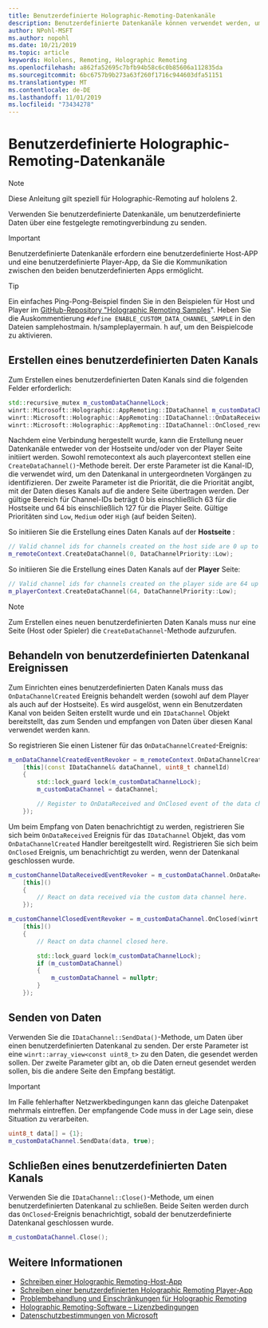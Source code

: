 ```yaml
---
title: Benutzerdefinierte Holographic-Remoting-Datenkanäle
description: Benutzerdefinierte Datenkanäle können verwendet werden, um Benutzerdaten über die bereits festgelegte Holographic Remoting-Verbindung zu senden.
author: NPohl-MSFT
ms.author: nopohl
ms.date: 10/21/2019
ms.topic: article
keywords: Hololens, Remoting, Holographic Remoting
ms.openlocfilehash: a862fa52695c7bfb94b58c6c0b85606a112835da
ms.sourcegitcommit: 6bc6757b9b273a63f260f1716c944603dfa51151
ms.translationtype: MT
ms.contentlocale: de-DE
ms.lasthandoff: 11/01/2019
ms.locfileid: "73434278"
---
```

# <a name="custom-holographic-remoting-data-channels"></a>Benutzerdefinierte Holographic-Remoting-Datenkanäle

>[!NOTE]
>Diese Anleitung gilt speziell für Holographic-Remoting auf hololens 2.

Verwenden Sie benutzerdefinierte Datenkanäle, um benutzerdefinierte Daten über eine festgelegte remotingverbindung zu senden.

>[!IMPORTANT]
>Benutzerdefinierte Datenkanäle erfordern eine benutzerdefinierte Host-APP und eine benutzerdefinierte Player-App, da Sie die Kommunikation zwischen den beiden benutzerdefinierten Apps ermöglicht.

>[!TIP]
>Ein einfaches Ping-Pong-Beispiel finden Sie in den Beispielen für Host und Player im [GitHub-Repository "Holographic Remoting Samples](https://github.com/microsoft/MixedReality-HolographicRemoting-Samples)". Heben Sie die Auskommentierung ```#define ENABLE_CUSTOM_DATA_CHANNEL_SAMPLE``` in den Dateien samplehostmain. h/sampleplayermain. h auf, um den Beispielcode zu aktivieren.


## <a name="create-a-custom-data-channel"></a>Erstellen eines benutzerdefinierten Daten Kanals


Zum Erstellen eines benutzerdefinierten Daten Kanals sind die folgenden Felder erforderlich:
```cpp
std::recursive_mutex m_customDataChannelLock;
winrt::Microsoft::Holographic::AppRemoting::IDataChannel m_customDataChannel = nullptr;
winrt::Microsoft::Holographic::AppRemoting::IDataChannel::OnDataReceived_revoker m_customChannelDataReceivedEventRevoker;
winrt::Microsoft::Holographic::AppRemoting::IDataChannel::OnClosed_revoker m_customChannelClosedEventRevoker;
```

Nachdem eine Verbindung hergestellt wurde, kann die Erstellung neuer Datenkanäle entweder von der Hostseite und/oder von der Player Seite initiiert werden. Sowohl remotecontext als auch playercontext stellen eine ```CreateDataChannel()```-Methode bereit. Der erste Parameter ist die Kanal-ID, die verwendet wird, um den Datenkanal in untergeordneten Vorgängen zu identifizieren. Der zweite Parameter ist die Priorität, die die Priorität angibt, mit der Daten dieses Kanals auf die andere Seite übertragen werden. Der gültige Bereich für Channel-IDs beträgt 0 bis einschließlich 63 für die Hostseite und 64 bis einschließlich 127 für die Player Seite. Gültige Prioritäten sind ```Low```, ```Medium``` oder ```High``` (auf beiden Seiten).

So initiieren Sie die Erstellung eines Daten Kanals auf der **Hostseite** :
```cpp
// Valid channel ids for channels created on the host side are 0 up to and including 63
m_remoteContext.CreateDataChannel(0, DataChannelPriority::Low);
```

So initiieren Sie die Erstellung eines Daten Kanals auf der **Player** Seite:
```cpp
// Valid channel ids for channels created on the player side are 64 up to and including 127
m_playerContext.CreateDataChannel(64, DataChannelPriority::Low);
```

>[!NOTE]
>Zum Erstellen eines neuen benutzerdefinierten Daten Kanals muss nur eine Seite (Host oder Spieler) die ```CreateDataChannel```-Methode aufzurufen.

## <a name="handling-custom-data-channel-events"></a>Behandeln von benutzerdefinierten Datenkanal Ereignissen

Zum Einrichten eines benutzerdefinierten Daten Kanals muss das ```OnDataChannelCreated``` Ereignis behandelt werden (sowohl auf dem Player als auch auf der Hostseite). Es wird ausgelöst, wenn ein Benutzerdaten Kanal von beiden Seiten erstellt wurde und ein ```IDataChannel``` Objekt bereitstellt, das zum Senden und empfangen von Daten über diesen Kanal verwendet werden kann.

So registrieren Sie einen Listener für das ```OnDataChannelCreated```-Ereignis:
```cpp
m_onDataChannelCreatedEventRevoker = m_remoteContext.OnDataChannelCreated(winrt::auto_revoke,
    [this](const IDataChannel& dataChannel, uint8_t channelId)
    {
        std::lock_guard lock(m_customDataChannelLock);
        m_customDataChannel = dataChannel;

        // Register to OnDataReceived and OnClosed event of the data channel here, see below...
    });
```

Um beim Empfang von Daten benachrichtigt zu werden, registrieren Sie sich beim ```OnDataReceived``` Ereignis für das ```IDataChannel``` Objekt, das vom ```OnDataChannelCreated``` Handler bereitgestellt wird. Registrieren Sie sich beim ```OnClosed``` Ereignis, um benachrichtigt zu werden, wenn der Datenkanal geschlossen wurde.

```cpp
m_customChannelDataReceivedEventRevoker = m_customDataChannel.OnDataReceived(winrt::auto_revoke, 
    [this]()
    {
        // React on data received via the custom data channel here.
    });

m_customChannelClosedEventRevoker = m_customDataChannel.OnClosed(winrt::auto_revoke,
    [this]()
    {
        // React on data channel closed here.

        std::lock_guard lock(m_customDataChannelLock);
        if (m_customDataChannel)
        {
            m_customDataChannel = nullptr;
        }
    });
```

## <a name="sending-data"></a>Senden von Daten

Verwenden Sie die ```IDataChannel::SendData()```-Methode, um Daten über einen benutzerdefinierten Datenkanal zu senden. Der erste Parameter ist eine ```winrt::array_view<const uint8_t>``` zu den Daten, die gesendet werden sollen. Der zweite Parameter gibt an, ob die Daten erneut gesendet werden sollen, bis die andere Seite den Empfang bestätigt. 

>[!IMPORTANT]
>Im Falle fehlerhafter Netzwerkbedingungen kann das gleiche Datenpaket mehrmals eintreffen. Der empfangende Code muss in der Lage sein, diese Situation zu verarbeiten.

```cpp
uint8_t data[] = {1};
m_customDataChannel.SendData(data, true);
```

## <a name="closing-a-custom-data-channel"></a>Schließen eines benutzerdefinierten Daten Kanals

Verwenden Sie die ```IDataChannel::Close()```-Methode, um einen benutzerdefinierten Datenkanal zu schließen. Beide Seiten werden durch das ```OnClosed```-Ereignis benachrichtigt, sobald der benutzerdefinierte Datenkanal geschlossen wurde.

```cpp
m_customDataChannel.Close();
```

## <a name="see-also"></a>Weitere Informationen
* [Schreiben einer Holographic Remoting-Host-App](holographic-remoting-create-host.md)
* [Schreiben einer benutzerdefinierten Holographic Remoting Player-App](holographic-remoting-create-player.md)
* [Problembehandlung und Einschränkungen für Holographic Remoting](holographic-remoting-troubleshooting.md)
* [Holographic Remoting-Software – Lizenzbedingungen](https://docs.microsoft.com//legal/mixed-reality/microsoft-holographic-remoting-software-license-terms)
* [Datenschutzbestimmungen von Microsoft](https://go.microsoft.com/fwlink/?LinkId=521839)
